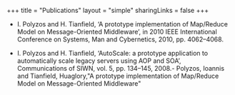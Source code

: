 +++
title = "Publications"
layout = "simple"
sharingLinks = false
+++

- I. Polyzos and H. Tianfield, ‘A prototype implementation of Map/Reduce Model on Message-Oriented Middleware’, in 2010 IEEE International Conference on Systems, Man and Cybernetics, 2010, pp. 4062–4068.

- I. Polyzos and H. Tianfield, ‘AutoScale: a prototype application to automatically scale legacy servers using AOP and SOA’, Communications of SIWN, vol. 5, pp. 134–145, 2008.- Polyzos, Ioannis and Tianfield, Huaglory,"A prototype implementation of Map/Reduce Model on Message-Oriented Middleware"

